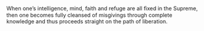 When one’s intelligence, mind, faith and refuge are all ﬁxed in the Supreme, then one becomes fully cleansed of misgivings through complete knowledge and thus proceeds straight on the path of liberation.